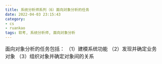 ```yaml
---
title: 系统分析师系列（6）面向对象分析的任务
date: 2022-04-03 23:15:43
category:
- cs
- ruankao
tags: 软考, 系统分析师, 面向对象分析
---
```


<p style="font-size: 16px; ">
面向对象分析的任务包括：
（1）建模系统功能
（2）发现并确定业务对象
（3）组织对象并确定对象间的关系
</p>